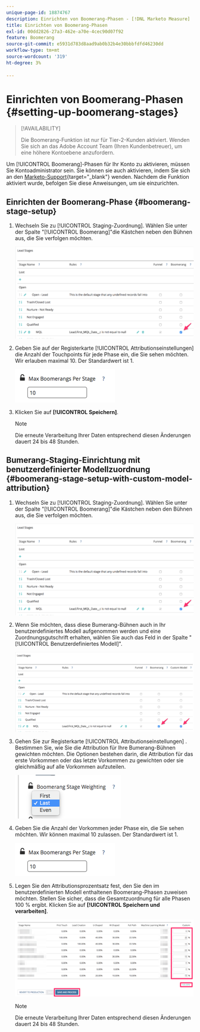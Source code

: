 ```yaml
---
unique-page-id: 18874767
description: Einrichten von Boomerang-Phasen - [!DNL Marketo Measure]
title: Einrichten von Boomerang-Phasen
exl-id: 00dd2826-27a3-462e-a70e-4cec90d07f92
feature: Boomerang
source-git-commit: e5931d783d8aad9ab0b32b4e30bbbfdfd46230dd
workflow-type: tm+mt
source-wordcount: '319'
ht-degree: 3%

---
```


# Einrichten von Boomerang-Phasen {#setting-up-boomerang-stages}

>[!AVAILABILITY]
>
>Die Boomerang-Funktion ist nur für Tier-2-Kunden aktiviert. Wenden Sie sich an das Adobe Account Team (Ihren Kundenbetreuer), um eine höhere Kontoebene anzufordern.

Um [!UICONTROL Boomerang]-Phasen für Ihr Konto zu aktivieren, müssen Sie Kontoadministrator sein. Sie können sie auch aktivieren, indem Sie sich an den [Marketo-Support](https://nation.marketo.com/t5/support/ct-p/Support){target="_blank"} wenden. Nachdem die Funktion aktiviert wurde, befolgen Sie diese Anweisungen, um sie einzurichten.

## Einrichten der Boomerang-Phase {#boomerang-stage-setup}

1. Wechseln Sie zu [!UICONTROL Staging-Zuordnung]. Wählen Sie unter der Spalte &quot;[!UICONTROL Boomerang]&quot;die Kästchen neben den Bühnen aus, die Sie verfolgen möchten.

   ![](assets/1-2.png)

1. Geben Sie auf der Registerkarte [!UICONTROL Attributionseinstellungen] die Anzahl der Touchpoints für jede Phase ein, die Sie sehen möchten. Wir erlauben maximal 10. Der Standardwert ist 1.

   ![](assets/2-2.png)

1. Klicken Sie auf **[!UICONTROL Speichern]**.

   >[!NOTE]
   >
   >Die erneute Verarbeitung Ihrer Daten entsprechend diesen Änderungen dauert 24 bis 48 Stunden.

## Bumerang-Staging-Einrichtung mit benutzerdefinierter Modellzuordnung {#boomerang-stage-setup-with-custom-model-attribution}

1. Wechseln Sie zu [!UICONTROL Staging-Zuordnung]. Wählen Sie unter der Spalte &quot;[!UICONTROL Boomerang]&quot;die Kästchen neben den Bühnen aus, die Sie verfolgen möchten.

   ![](assets/3-1.png)

1. Wenn Sie möchten, dass diese Bumerang-Bühnen auch in Ihr benutzerdefiniertes Modell aufgenommen werden und eine Zuordnungsgutschrift erhalten, wählen Sie auch das Feld in der Spalte &quot;[!UICONTROL Benutzerdefiniertes Modell]&quot;.

   ![](assets/4-1.png)

1. Gehen Sie zur Registerkarte [!UICONTROL Attributionseinstellungen] . Bestimmen Sie, wie Sie die Attribution für Ihre Bumerang-Bühnen gewichten möchten. Die Optionen bestehen darin, die Attribution für das erste Vorkommen oder das letzte Vorkommen zu gewichten oder sie gleichmäßig auf alle Vorkommen aufzuteilen.

   ![](assets/5-1.png)

1. Geben Sie die Anzahl der Vorkommen jeder Phase ein, die Sie sehen möchten. Wir können maximal 10 zulassen. Der Standardwert ist 1.

   ![](assets/6-1.png)

1. Legen Sie den Attributionsprozentsatz fest, den Sie den im benutzerdefinierten Modell enthaltenen Boomerang-Phasen zuweisen möchten. Stellen Sie sicher, dass die Gesamtzuordnung für alle Phasen 100 % ergibt. Klicken Sie auf **[!UICONTROL Speichern und verarbeiten]**.

   ![](assets/7-1.png)

   >[!NOTE]
   >
   >Die erneute Verarbeitung Ihrer Daten entsprechend diesen Änderungen dauert 24 bis 48 Stunden.
